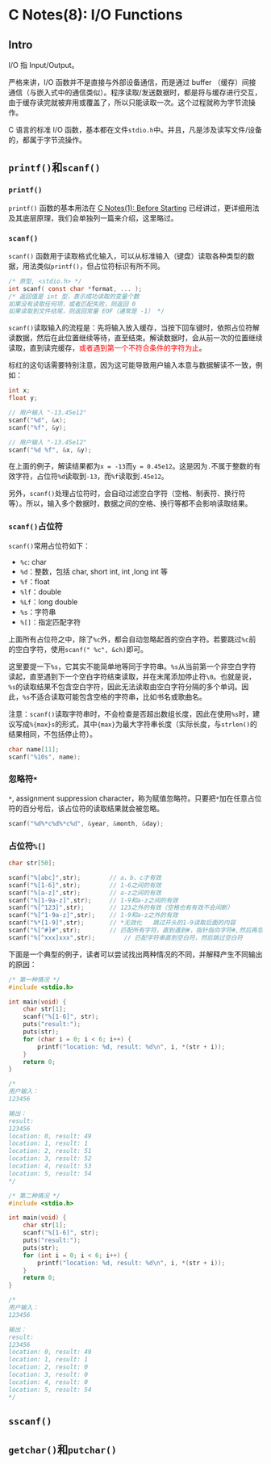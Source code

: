 # C Notes(8): I/O Functions

## Intro 

I/O 指 Input/Output。

严格来讲，I/O 函数并不是直接与外部设备通信，而是通过 buffer （缓存）间接通信（与嵌入式中的通信类似）。程序读取/发送数据时，都是将与缓存进行交互，由于缓存读完就被弃用或覆盖了，所以只能读取一次。这个过程就称为字节流操作。

C 语言的标准 I/O 函数，基本都在文件`stdio.h`中。并且，凡是涉及读写文件/设备的，都属于字节流操作。

## `printf()`和`scanf()`

### `printf()`

`printf()` 函数的基本用法在 [C Notes(1): Before Starting](Blogs/C/CNotes(1)-BeforeStarting.md) 已经讲过，更详细用法及其底层原理，我们会单独列一篇来介绍，这里略过。

### `scanf()`

`scanf()` 函数用于读取格式化输入，可以从标准输入（键盘）读取各种类型的数据，用法类似`printf()`，但占位符标识有所不同。

``` c
/* 原型, <stdio.h> */
int scanf( const char *format, ... );
/* 返回值是 int 型，表示成功读取的变量个数
如果没有读取任何项，或者匹配失败，则返回 0
如果读取到文件结尾，则返回常量 EOF（通常是 -1） */
```

`scanf()`读取输入的流程是：先将输入放入缓存，当按下回车键时，依照占位符解读数据，然后在此位置继续等待，直至结束。解读数据时，会从前一次的位置继续读取，直到读完缓存，<span style='color:red'>或者遇到第一个不符合条件的字符为止</span>。

标红的这句话需要特别注意，因为这可能导致用户输入本意与数据解读不一致，例如：

``` c
int x;
float y;

// 用户输入 "-13.45e12"
scanf("%d", &x);
scanf("%f", &y);

// 用户输入 "-13.45e12"
scanf("%d %f", &x, &y);
```

在上面的例子，解读结果都为`x = -13`而`y = 0.45e12`。这是因为`.`不属于整数的有效字符，占位符`%d`读取到`-13`，而`%f`读取到`.45e12`。

另外，`scanf()`处理占位符时，会自动过滤空白字符（空格、制表符、换行符等）。所以，输入多个数据时，数据之间的空格、换行等都不会影响读取结果。

### `scanf()`占位符

`scanf()`常用占位符如下：

- `%c`: char
- `%d`：整数，包括 char, short int, int ,long int 等
- `%f`：float
- `%lf`：double
- `%Lf`：long double
- `%s`：字符串
- `%[]`：指定匹配字符

上面所有占位符之中，除了`%c`外，都会自动忽略起首的空白字符。若要跳过`%c`前的空白字符，使用`scanf(" %c", &ch)`即可。

这里要提一下`%s`，它其实不能简单地等同于字符串。`%s`从当前第一个非空白字符读起，直至遇到下一个空白字符结束读取，并在末尾添加停止符`\0`。也就是说，`%s`的读取结果不包含空白字符，因此无法读取由空白字符分隔的多个单词。因此，`%s`不适合读取可能包含空格的字符串，比如书名或歌曲名。

注意：`scanf()`读取字符串时，不会检查是否超出数组长度，因此在使用`%s`时，建议写成`%{max}s`的形式，其中`{max}`为最大字符串长度（实际长度，与`strlen()`的结果相同，不包括停止符）。

``` c
char name[11];
scanf("%10s", name);
```

### 忽略符`*`

`*`, assignment suppression character，称为赋值忽略符。只要把`*`加在任意占位符的百分号后，该占位符的读取结果就会被忽略。

``` c
scanf("%d%*c%d%*c%d", &year, &month, &day);
```


### 占位符`%[]`

``` c
char str[50];

scanf("%[abc]",str);        // a、b、c才有效
scanf("%[1-6]",str);        // 1-6之间的有效
scanf("%[a-z]",str);        // a-z之间的有效
scanf("%[1-9a-z]",str);     // 1-9和a-z之间的有效
scanf("%[^123]",str);       // 123之外的有效（空格也有有效不会间断）
scanf("%[^1-9a-z]",str);    // 1-9和a-z之外的有效
scanf("%*[1-9]",str);       // *无效化   跳过开头的1-9读取后面的内容
scanf("%[^#]#",str);        // 匹配所有字符，直到遇到#，指针指向字符#,然后再忽略掉字符#，指针指向字符T（输出结果为其中所有的英文单词）
scanf("%[^xxx]xxx",str);        // 匹配字符串直到空白符，然后跳过空白符
```

下面是一个典型的例子，读者可以尝试找出两种情况的不同，并解释产生不同输出的原因：

``` c
/* 第一种情况 */
#include <stdio.h>

int main(void) {
    char str[1];
    scanf("%[1-6]", str);
    puts("result:");
    puts(str);
    for (char i = 0; i < 6; i++) {
        printf("location: %d, result: %d\n", i, *(str + i));
    }
    return 0;
}

/* 
用户输入：
123456 

输出：
result:
123456
location: 0, result: 49
location: 1, result: 1
location: 2, result: 51
location: 3, result: 52
location: 4, result: 53
location: 5, result: 54
*/
```

``` c
/* 第二种情况 */
#include <stdio.h>

int main(void) {
    char str[1];
    scanf("%[1-6]", str);
    puts("result:");
    puts(str);
    for (int i = 0; i < 6; i++) {
        printf("location: %d, result: %d\n", i, *(str + i));
    }
    return 0;
}

/* 
用户输入：
123456 

输出：
result:
123456
location: 0, result: 49
location: 1, result: 1
location: 2, result: 0
location: 3, result: 0
location: 4, result: 0
location: 5, result: 54
*/
```

## `sscanf()`

## `getchar()`和`putchar()`

